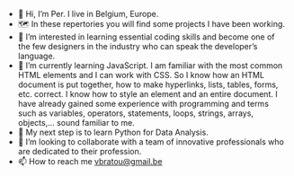 - 👋 Hi, I’m Per. I live in Belgium, Europe. 
- 🗺 In these repertories you will find some projects I have been working.
- 👀 I’m interested in learning essential coding skills and become one of the few designers in the industry who can speak the developer’s language.
- 🌱 I’m currently learning JavaScript. I am familiar with the most common HTML elements and I can work with CSS. So I know how an HTML document is put together, how to make hyperlinks, lists, tables, forms, etc. correct. I know how to style an element and an entire document. I have already gained some experience with programming and terms such as variables, operators, statements, loops, strings, arrays, objects,... sound familiar to me.
- 🐍 My next step is to learn Python for Data Analysis.
- 💞️ I’m looking to collaborate with a team of innovative professionals who are dedicated to their profession.
- 📫 How to reach me vbratou@gmail.be

<!---
IC-XC/IC-XC is a ✨ special ✨ repository because its `README.md` (this file) appears on your GitHub profile.
You can click the Preview link to take a look at your changes.
--->
